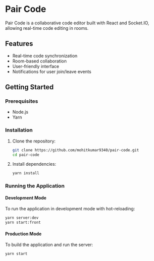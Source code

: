 # Pair Code

Pair Code is a collaborative code editor built with React and Socket.IO, allowing real-time code editing in rooms.

## Features

- Real-time code synchronization
- Room-based collaboration
- User-friendly interface
- Notifications for user join/leave events

## Getting Started

### Prerequisites

- Node.js
- Yarn

### Installation

1. Clone the repository:
    ```sh
    git clone https://github.com/mohitkumar9340/pair-code.git
    cd pair-code
    ```

2. Install dependencies:
    ```sh
    yarn install
    ```

### Running the Application

#### Development Mode

To run the application in development mode with hot-reloading:

```sh
yarn server:dev
yarn start:front
```

#### Production Mode

To build the application and run the server:

```sh
yarn start
